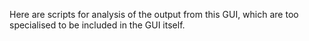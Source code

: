 Here are scripts for analysis of the output from this GUI, which are too specialised to be included in the GUI itself.
